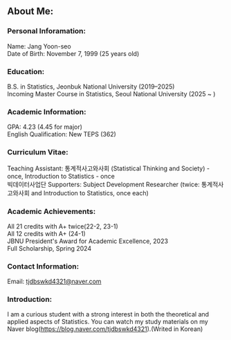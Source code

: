 ## About Me:

### **Personal Inforamation**:
Name: Jang Yoon-seo\
Date of Birth: November 7, 1999 (25 years old)

### **Education**:
B.S. in Statistics, Jeonbuk National University (2019–2025)\
Incoming Master Course in Statistics, Seoul National University (2025 ~ )

### **Academic Information**:
GPA: 4.23 (4.45 for major)\
English Qualification: New TEPS (362)

### **Curriculum Vitae**:
Teaching Assistant: 통계적사고와사회 (Statistical Thinking and Society) - once, Introduction to Statistics - once\
빅데이터사업단 Supporters: Subject Development Researcher (twice: 통계적사고와사회 and Introduction to Statistics, once each)

### **Academic Achievements**:
All 21 credits with A+ twice(22-2, 23-1)\
All 12 credits with A+ (24-1)\
JBNU President's Award for Academic Excellence, 2023\
Full Scholarship, Spring 2024

### **Contact Information**:
Email: tjdbswkd4321@naver.com

### **Introduction**:
I am a curious student with a strong interest in both the theoretical and applied aspects of Statistics. You can watch my study materials on my Naver blog(https://blog.naver.com/tjdbswkd4321).(Writed in Korean)
